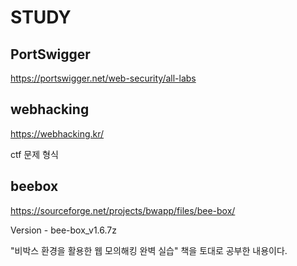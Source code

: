 # STUDY

## PortSwigger

https://portswigger.net/web-security/all-labs

## webhacking

https://webhacking.kr/

ctf 문제 형식

## beebox

https://sourceforge.net/projects/bwapp/files/bee-box/

Version - bee-box_v1.6.7z

"비박스 환경을 활용한 웹 모의해킹 완벽 실습" 책을 토대로 공부한 내용이다.
